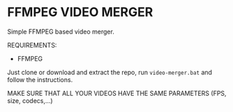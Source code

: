 # FFMPEG VIDEO MERGER
 Simple FFMPEG based video merger.


REQUIREMENTS:
  - FFMPEG

Just clone or download and extract the repo, run `video-merger.bat` and follow the instructions.

MAKE SURE THAT ALL YOUR VIDEOS HAVE THE SAME PARAMETERS (FPS, size, codecs,...)  
